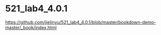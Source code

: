 # 521_lab4_4.0.1

https://github.com/jielinyu/521_lab4_4.0.1/blob/master/bookdown-demo-master/_book/index.html
